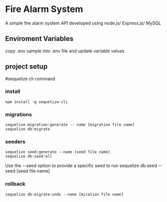 # Fire Alarm System

A simple fire alarm system API developed using node.js/ Express.js/ MySQL

## Enviroment Variables
copy .env sample into .env file and update variable values 

## project setup

#sequelize cli command

### install

    npm install -g sequelize-cli

### migrations

    sequelize migration:generate -- name [migration file name]
    sequelize db:migrate

### seeders
    
    sequelize seed:generate --name [seed file name]
    sequelize db:seed:all

  Use the --seed option to provide a specific seed to run
    sequelize db:seed -- seed [seed file name]

### rollback
    sequelize db:migrate:undo --name [miration file name]

